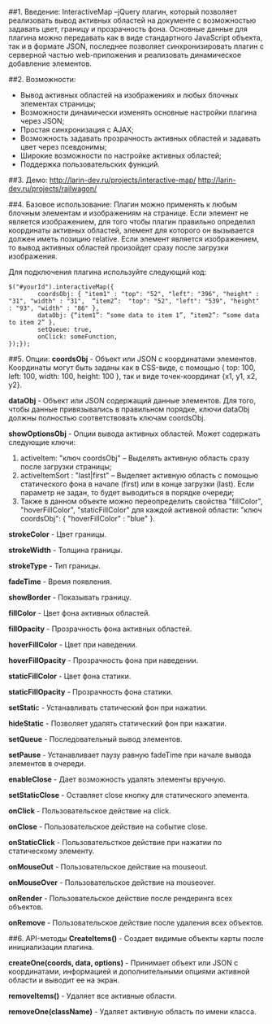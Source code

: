 ##1. Введение:
InteractiveMap –jQuery плагин, который позволяет реализовать вывод активных областей на документе с возможностью задавать цвет, границу и прозрачность фона.
Основные данные для плагина можно передавать как в виде стандартного JavaScript объекта, так и в формате JSON, последнее позволяет синхронизировать плагин с
серверной частью web-приложения и реализовать динамическое добавление элементов.

##2. Возможности:
- Вывод активных областей на изображениях и любых блочных элементах страницы;
- Возможности динамически изменять основные настройки плагина через JSON;
- Простая синхронизация с AJAX;
- Возможность задавать прозрачность активных областей и задавать цвет через псевдонимы;
- Широкие возможности по настройке активных областей;
- Поддержка пользовательских функций.

##3. Демо:
http://larin-dev.ru/projects/interactive-map/
http://larin-dev.ru/projects/railwagon/

##4. Базовое использование:
Плагин можно применять к любым блочным элементам и изображениям на странице.
Если элемент не является изображением, для того чтобы плагин правильно определил координаты активных областей, элемент для которого он вызывается должен иметь позицию relative.
Если элемент является изображением, то вывод активных областей произойдет сразу после загрузки изображения.

Для подключения плагина используйте следующий код:

```
$("#yourId").interactiveMap({
        coordsObj: { "item1" : "top": "52", "left": "396", "height" : "31", "width" : "31",  “item2”:  "top": "52", "left": "539", "height" : "93", "width" : "86" },
        dataObj: {“item1”: “some data to item 1”, “item2”: “some data to item 2” },
        setQueue: true,
        onClick: someFunction,
});});
```

##5. Опции:
**coordsObj** - Объект или JSON с координатами элементов. Координаты могут быть заданы как в CSS-виде, с помощью { top: 100, left: 100, width: 100, height: 100 }, так и виде точек-координат {x1, y1, x2, y2}.

**dataObj** - Объект или JSON содержащий данные элементов. Для того, чтобы данные привязывались в правильном порядке, ключи dataObj должны полностью соответствовать ключам coordsObj.

**showOptionsObj** - Опции вывода активных областей. Может содержать следующие ключи:

1. activeItem: "ключ coordsObj" – Выделять активную область сразу после загрузки страницы;
2. activeItemSort : "last|first" – Выделяет активную область с помощью статического фона в начале (first) или в конце загрузки (last). Если параметр не задан, то будет выводиться в порядке очереди;
3. Также в данном объекте можно переопределить свойства "fillColor", "hoverFillColor", "staticFillColor" для каждой активной области:  "ключ coordsObj": { "hoverFillColor" : "blue" }.

**strokeColor** - Цвет границы.

**strokeWidth** - Толщина границы.

**strokeType** - Тип границы.

**fadeTime** - Время появления.

**showBorder** - Показывать границу.

**fillColor** - Цвет фона  активных областей.

**fillOpacity** - Прозрачность фона активных областей.

**hoverFillColor** - Цвет при наведении.

**hoverFillOpacity** - Прозрачность фона при наведении.

**staticFillColor** - Цвет фона статики.

**staticFillOpacity** - Прозрачность фона статики.

**setStati**c - Устанавливать статический фон при нажатии.

**hideStatic** - Позволяет удалять статический фон при нажатии.

**setQueue** - Последовательный вывод элементов.

**setPause** - Устанавливает паузу равную fadeTime при начале вывода элементов в очереди.

**enableClose** - Дает возможность удалять элементы вручную.

**setStaticClose** - Оставляет close кнопку для статического элемента.

**onClick** - Пользовательское действие на click.

**onClose** - Пользовательское действие на событие close.

**onStaticClick** - Пользовательсткое действие при нажатии по статическому элементу.

**onMouseOut** - Пользовательское действие на mouseout.

**onMouseOver** - Пользовательское действие на mouseover.

**onRender** - Пользовательское действие после рендеринга всех объектов.

**onRemove** - Пользовательское действие после удаления всех объектов.

##6. API-методы
**CreateItems()** - Создает видимые объекты карты после инициализации плагина.

**createOne(coords, data, options)** - Принимает объект или JSON с координатами, информацией и дополнительными опциями активной области и выводит ее на экран.

**removeItems()** - Удаляет все активные области.

**removeOne(className)** - Удаляет активную область по имени класса.

